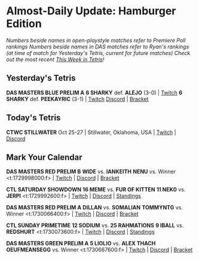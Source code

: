 # Almost-Daily Update: Hamburger Edition
*Numbers beside names in open-playstyle matches refer to Premiere Poll rankings*
*Numbers beside names in DAS matches refer to Ryan's rankings (at time of match for Yesterday's Tetris, current for future matches)*
*Check out the most recent [This Week in Tetris](https://www.thisweekintetris.com/2024/10/this-week-in-tetris-september-17.html)!*
## Yesterday's Tetris
**DAS MASTERS BLUE PRELIM A**
**6 SHARKY** def. **ALEJO** (3-0) | [Twitch](https://www.twitch.tv/videos/2284337858?t=00h19m24s)
**6 SHARKY** def. **PEEKAYRIC** (3-1) | [Twitch](https://www.twitch.tv/videos/2284337858?t=00h49m53s)
[Discord](https://go.ctm.gg/discord) | [Bracket](https://go.ctm.gg/event/ctm-das-masters-october-2024/das-masters/)

## Today's Tetris
**CTWC STILLWATER**
Oct 25-27 | Stillwater, Oklahoma, USA | [Twitch](https://www.twitch.tv/classictetris) | [Discord](https://discord.gg/mBVReaxE9m)

## Mark Your Calendar
**DAS MASTERS RED PRELIM B**
**WIDE** vs. **IANKEITH**
**NENU** vs. Winner
<t:1729998000:f> | [Twitch](https://www.twitch.tv/monthlytetris) | [Discord](https://go.ctm.gg/discord) | [Bracket](https://go.ctm.gg/event/ctm-das-masters-october-2024/das-masters/)

**CTL SATURDAY SHOWDOWN**
**16 MEME** vs. **FUR OF KITTEN**
**11 NEK0** vs. **JERPI**
<t:1729992600:f> | [Twitch](https://www.twitch.tv/classictetrisleague) | [Discord](https://discord.gg/QremKENyzQ) | [Standings](https://ctlscoreboard.herokuapp.com)

**DAS MASTERS RED PRELIM A**
**DILLAN** vs. **SOMALIAN**
**TOMMYNTG** vs. Winner
<t:1730066400:f> | [Twitch](https://www.twitch.tv/monthlytetris) | [Discord](https://go.ctm.gg/discord) | [Bracket](https://go.ctm.gg/event/ctm-das-masters-october-2024/das-masters/)

**CTL SUNDAY PRIMETIME**
**12 SODIUM** vs. **25 RAHMATIONS**
**9 IBALL** vs. **REDSHURT**
<t:1730073600:f> | [Twitch](https://www.twitch.tv/classictetrisleague) | [Discord](https://discord.gg/QremKENyzQ) | [Standings](https://ctlscoreboard.herokuapp.com)

**DAS MASTERS GREEN PRELIM A**
**5 LIOLIO** vs. **ALEX THACH**
**OEUFMEANSEGG** vs. Winner
<t:1730667600:f> | [Twitch](https://www.twitch.tv/monthlytetris) | [Discord](https://go.ctm.gg/discord) | [Bracket](https://go.ctm.gg/event/ctm-das-masters-october-2024/das-masters/)

